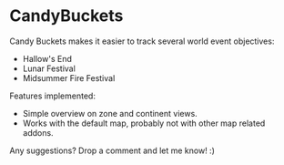 CandyBuckets
======================

Candy Buckets makes it easier to track several world event objectives:
- Hallow's End
- Lunar Festival
- Midsummer Fire Festival

Features implemented:
- Simple overview on zone and continent views.
- Works with the default map, probably not with other map related addons.

Any suggestions? Drop a comment and let me know! :)

